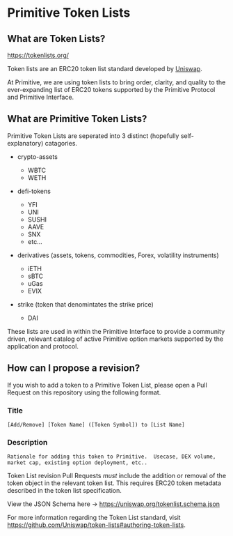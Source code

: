 # Primitive Token Lists

## What are Token Lists?
https://tokenlists.org/

Token lists are an ERC20 token list standard developed by [Uniswap](https://uniswap.org). 

At Primitive, we are using token lists to bring order, clarity, and quality to the ever-expanding list of ERC20 tokens supported by the Primitive Protocol and Primitive Interface. 
## What are Primitive Token Lists?

Primitive Token Lists are seperated into 3 distinct (hopefully self-explanatory) catagories.

- crypto-assets
  - WBTC
  - WETH
- defi-tokens
  - YFI
  - UNI
  - SUSHI
  - AAVE
  - SNX
  - etc...
- derivatives (assets, tokens, commodities, Forex, volatility instruments)
  - iETH
  - sBTC
  - uGas
  - EVIX

- strike (token that denomintates the strike price)
  - DAI

These lists are used in within the Primitive Interface to provide a community driven, relevant catalog of active Primitive option markets supported by the application and protocol.
## How can I propose a revision?

If you wish to add a token to a Primitive Token List, please open a Pull Request on this repository using the following format. 
### Title
`[Add/Remove] [Token Name] ([Token Symbol]) to [List Name]`
### Description 
`Rationale for adding this token to Primitive.  Usecase, DEX volume, market cap, existing option deployment, etc..`

Token List revision Pull Requests *must* include the addition or removal of the token object in the relevant token list.  This requires ERC20 token metadata described in the token list specification.

View the JSON Schema here -> https://uniswap.org/tokenlist.schema.json

For more information regarding the Token List standard, visit https://github.com/Uniswap/token-lists#authoring-token-lists.
